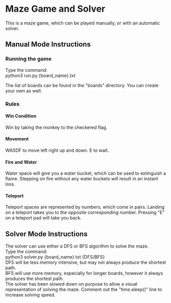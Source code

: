 # Maze Game and Solver
This is a maze game, which can be played manually, or with an automatic solver.

## Manual Mode Instructions

### Running the game
Type the command:  
python3 run.py {board_name}.txt

The list of boards can be found in the "boards" directory. You can create your own as well.

### Rules
#### Win Condition
Win by taking the monkey to the checkered flag.

#### Movement
WASDF to move left right up and down.
E to wait.

#### Fire and Water
Water space will give you a water bucket, which can be used to extinguish a flame. Stepping on fire without any water buckets will result in an instant loss.

#### Teleport
Teleport spaces are represented by numbers, which come in pairs. Landing on a teleport takes you to the opposite corresponding number. Pressing "E" on a teleport pad will take you back.

## Solver Mode Instructions
The solver can use either a DFS or BFS algorithm to solve the maze.  
Type the command:  
python3 solver.py {board_name}.txt {DFS/BFS}  
DFS will be less memory intensive, but may not always produce the shortest path.  
BFS will use more memory, especially for longer boards, however it always produces the shortest path.  
The solver has been slowed down on purpose to allow a visual representation of solving the maze. Comment out the "time.sleep()" line to increase solving speed.
